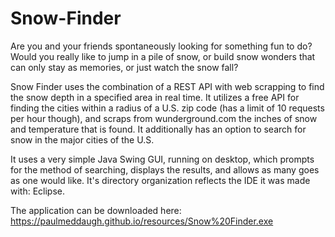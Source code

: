 # Snow-Finder
Are you and your friends spontaneously looking for something fun to do? Would you really like to jump in a pile of snow, or build snow wonders that can only stay as memories, or just watch the snow fall?

Snow Finder uses the combination of a REST API with web scrapping to find the snow depth in a specified area in real time. It utilizes a free API for finding the cities within a radius of a U.S. zip code (has a limit of 10 requests per hour though), and scraps from wunderground.com the inches of snow and temperature that is found. It additionally has an option to search for snow in the major cities of the U.S.

It uses a very simple Java Swing GUI, running on desktop, which prompts for the method of searching, displays the results, and allows as many goes as one would like. It's directory organization reflects the IDE it was made with: Eclipse.

The application can be downloaded here: https://paulmeddaugh.github.io/resources/Snow%20Finder.exe